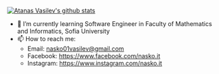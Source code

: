[![Atanas Vasilev's github stats](https://github-readme-stats.vercel.app/api?username=NaskoVasilev&count_private=true)](https://github.com/anuraghazra/github-readme-stats)

- 🌱 I’m currently learning Software Engineer in Faculty of Mathematics and Informatics, Sofia University
- 📫 How to reach me:
   - Email: nasko01vasilev@gmail.com
   - Facebook: https://www.facebook.com/nasko.it
   - Instagram: https://www.instagram.com/nasko.it
